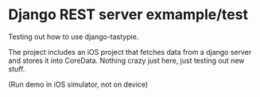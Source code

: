 # Django REST server exmample/test
Testing out how to use django-tastypie.

The project includes an iOS project that fetches data from a django server and stores it into CoreData.  Nothing crazy just here, just testing out new stuff.

(Run demo in iOS simulator, not on device)
